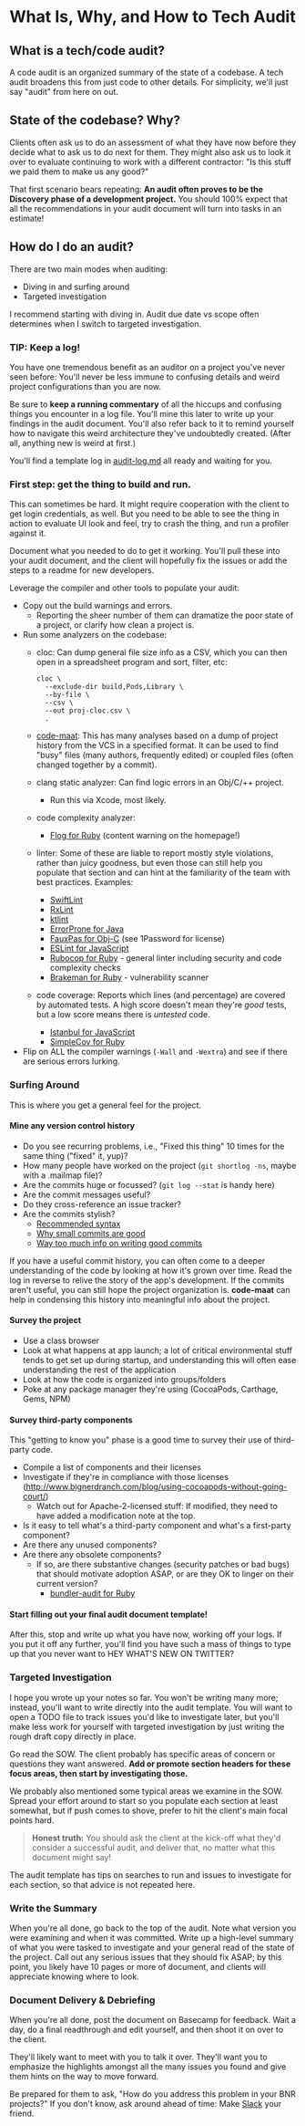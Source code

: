 # What Is, Why, and How to Tech Audit
## What is a tech/code audit?
A code audit is an organized summary of the state of a codebase.
A tech audit broadens this from just code to other details.
For simplicity, we'll just say "audit" from here on out.


## State of the codebase? Why?
Clients often ask us to do an assessment of what they have now
before they decide what to ask us to do next for them.
They might also ask us to look it over
to evaluate continuing to work with a different contractor:
"Is this stuff we paid them to make us any good?"

That first scenario bears repeating:
**An audit often proves to be the Discovery phase of a development project.**
You should 100% expect that all the recommendations in your audit document
will turn into tasks in an estimate!


## How do I do an audit?
There are two main modes when auditing:

- Diving in and surfing around
- Targeted investigation

I recommend starting with diving in.
Audit due date vs scope often determines when I switch to targeted
investigation.

### TIP: Keep a log!
You have one tremendous benefit as an auditor
on a project you've never seen before:
You'll never be less immune to confusing details
and weird project configurations
than you are now.

Be sure to **keep a running commentary**
of all the hiccups and confusing things you encounter in a log file.
You'll mine this later to write up your findings in the audit document.
You'll also refer back to it to remind yourself
how to navigate this weird architecture they've undoubtedly created.
(After all, anything new is weird at first.)

You'll find a template log in [audit-log.md](audit-log.md)
all ready and waiting for you.

### First step: get the thing to build and run.
This can sometimes be hard. It might require cooperation with the client to get login credentials, as well. But you need to be able to see the thing in action to evaluate UI look and feel, try to crash the thing, and run a profiler against it.

Document what you needed to do to get it working. You'll pull these into your audit document, and the client will hopefully fix the issues or add the steps to a readme for new developers.

Leverage the compiler and other tools to populate your audit:

- Copy out the build warnings and errors.
  - Reporting the sheer number of them can dramatize the poor state of a project, or clarify how clean a project is.
- Run some analyzers on the codebase:
    - cloc: Can dump general file size info as a CSV, which you can then open
      in a spreadsheet program and sort, filter, etc:

          cloc \
            --exclude-dir build,Pods,Library \
            --by-file \
            --csv \
            --out proj-cloc.csv \
            .
    - [code-maat](https://github.com/adamtornhill/code-maat): This has many
      analyses based on a dump of project history from the VCS in a specified
      format. It can be used to find "busy" files (many authors, frequently
      edited) or coupled files (often changed together by a commit).
    - clang static analyzer: Can find logic errors in an Obj/C/++ project.
        - Run this via Xcode, most likely.
    - code complexity analyzer:
        - [Flog for Ruby](http://ruby.sadi.st/Flog.html) (content warning on the homepage!)
    - linter: Some of these are liable to report mostly style violations,
      rather than juicy goodness, but even those can still help you populate
      that section and can hint at the familiarity of the team with best
      practices. Examples:
        - [SwiftLint](https://github.com/realm/SwiftLint)
        - [RxLint](https://bitbucket.org/littlerobots/rxlint/)
        - [ktlint](https://ktlint.github.io/)
        - [ErrorProne for Java](https://errorprone.info/)
        - [FauxPas for Obj-C](http://fauxpasapp.com/) (see 1Password for license)
        - [ESLint for JavaScript](https://eslint.org/)
        - [Rubocop for Ruby](https://rubocop.readthedocs.io/) - general linter including security and code complexity checks
        - [Brakeman for Ruby](https://brakemanscanner.org/) - vulnerability scanner
    - code coverage: Reports which lines (and percentage) are covered by
      automated tests. A high score doesn't mean they're *good* tests, but
      a low score means there is *untested* code.
        - [Istanbul for JavaScript](https://istanbul.js.org/)
        - [SimpleCov for Ruby](https://github.com/colszowka/simplecov)
- Flip on ALL the compiler warnings (`-Wall` and `-Wextra`) and see if there
  are serious errors lurking.


### Surfing Around
This is where you get a general feel for the project.

#### Mine any version control history

- Do you see recurring problems, i.e., "Fixed this thing" 10 times for the same thing ("fixed" it, yup)?
- How many people have worked on the project (`git shortlog -ns`, maybe with a .mailmap file)?
- Are the commits huge or focussed? (`git log --stat` is handy here)
- Are the commit messages useful?
- Do they cross-reference an issue tracker?
- Are the commits stylish?
    - [Recommended syntax](http://tbaggery.com/2008/04/19/a-note-about-git-commit-messages.html)
    - [Why small commits are good](http://www.bignerdranch.com/blog/small-distinct-commits-say-you-care/)
    - [Way too much info on writing good commits](https://wiki.openstack.org/wiki/GitCommitMessages)


If you have a useful commit history, you can often come to a deeper
understanding of the code by looking at how it's grown over time. Read the log
in reverse to relive the story of the app's development. If the commits aren't
useful, you can still hope the project organization is. **code-maat** can help
in condensing this history into meaningful info about the project.

#### Survey the project

- Use a class browser
- Look at what happens at app launch; a lot of critical environmental stuff tends to get set up during startup, and understanding this will often ease understanding the rest of the application
- Look at how the code is organized into groups/folders
- Poke at any package manager they're using (CocoaPods, Carthage, Gems, NPM)


#### Survey third-party components
This "getting to know you" phase is a good time to survey their use of third-party code.

- Compile a list of components and their licenses
- Investigate if they're in compliance with those licenses (http://www.bignerdranch.com/blog/using-cocoapods-without-going-court/)
    - Watch out for Apache-2-licensed stuff: If modified, they need to have added a modification note at the top.
- Is it easy to tell what's a third-party component and what's a first-party component?
- Are there any unused components?
- Are there any obsolete components?
    - If so, are there substantive changes (security patches or bad bugs) that should motivate adoption ASAP, or are they OK to linger on their current version?
      - [bundler-audit for Ruby](https://github.com/rubysec/bundler-audit)


#### Start filling out your final audit document template!
After this, stop and write up what you have now, working off your logs. If you put it off any further, you'll find you have such a mass of things to type up that you never want to HEY WHAT'S NEW ON TWITTER?



### Targeted Investigation
I hope you wrote up your notes so far.
You won't be writing many more; instead, you'll want to write directly into the audit template.
You will want to open a TODO file to track issues you'd like to investigate later, but you'll make less work for yourself with targeted investigation by just writing the rough draft copy directly in place.

Go read the SOW. The client probably has specific areas of concern or questions they want answered. **Add or promote section headers for these focus areas, then start by investigating those.**

We probably also mentioned some typical areas we examine in the SOW.
Spread your effort around to start so you populate each section at least
somewhat, but if push comes to shove, prefer to hit the client's main focal
points hard.

> **Honest truth:** You should ask the client at the kick-off what
> they'd consider a successful audit, and deliver that, no matter what this
> document might say!

The audit template has tips on searches to run and issues to investigate for
each section, so that advice is not repeated here.


### Write the Summary
When you're all done, go back to the top of the audit.
Note what version you were examining and when it was committed.
Write up a high-level summary of what you were tasked to investigate and your general read of the state of the project.
Call out any serious issues that they should fix ASAP;
by this point, you likely have 10 pages or more of document,
and clients will appreciate knowing where to look.



### Document Delivery & Debriefing
When you're all done, post the document on Basecamp for feedback.
Wait a day, do a final readthrough and edit yourself,
and then shoot it on over to the client.

They'll likely want to meet with you to talk it over.
They'll want you to emphasize the highlights
amongst all the many issues you found
and give them hints on the way to move forward.

Be prepared for them to ask,
"How do you address this problem in your BNR projects?"
If you don't know, ask around ahead of time:
Make [Slack](https://bignerdranch.slack.com/) your friend.
